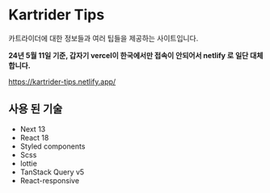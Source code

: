 # Kartrider Tips

카트라이더에 대한 정보들과 여러 팁들을 제공하는 사이트입니다.

**24년 5월 11일 기준, 갑자기 vercel이 한국에서만 접속이 안되어서 netlify 로 일단 대체합니다.**

https://kartrider-tips.netlify.app/

## 사용 된 기술

- Next 13
- React 18
- Styled components
- Scss
- lottie
- TanStack Query v5
- React-responsive